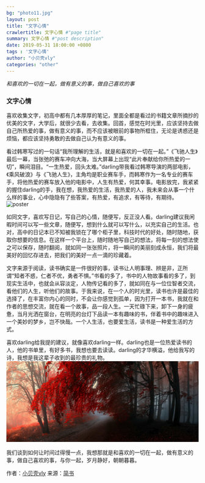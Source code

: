 ```yaml
---
bg: "photo11.jpg"
layout: post
title: "文字心情"
crawlertitle: 文字心情 #"page title"
summary: 文字心情 #"post description"
date: 2019-05-31 18:00:00 +0800
tags : '文字心情'
author: "小贝壳vly"
categories: "other"
---
```



*和喜欢的一切在一起，做有意义的事，做自己喜欢的事*

### 文字心情


喜欢收集文字，初高中都有几本厚厚的笔记，里面全都是看过的书籍文章所摘抄的优美的文字，大学后，就很少去看，去收集。回首，感觉在时光里，应该坚持去做自己所热爱的事，做有意义的事，而不应该被眼前的事物所框住，无论是诱惑还是烦恼，都应该坚持勇敢的去做自己认为有意义的事。

看过韩寒写过的一句话“我所理解的生活，就是和喜欢的一切在一起。”《飞驰人生》最后一幕，当张弛的赛车冲向大海，当大屏幕上出现“此片奉献给你所热爱的一切”，瞬间泪目。“一生热爱，回头太难。”darling带我看过韩寒导演的两部电影，《乘风破浪》与《飞驰人生》，主角均是职业赛车手，而韩寒作为一名专业的赛车手，将他热爱的赛车放入他的电影中，人生有热爱，何其幸事。电影放完，我紧紧的握住darling的手，我在想，我热爱的生活，我热爱的人，我未来会从事一个什么样的事业，心中隐隐有了些答案，有热爱，有追求，有等待，有期待。
![poster](https://i.loli.net/2019/05/31/5cf10a484903956933.png)

如同文字，喜欢写日记，写自己的心情，随便写，反正没人看。darling建议我闲暇时间可以写一些文章，随便写，想到什么就可以写什么，以充实自己的生活。也对，高中的日记本已不知被我锁在了哪个柜子里，科技时代的好处，随时随地，获取你想要的信息。在这样一个平台上，随时随地写自己的想法，将每一刻的想法使之可以保存，随时翻阅，就如同一张张照片，将一瞬间的美丽刻成永恒，我们将最美好的回忆存进去，把我们的美好一点一滴的珍藏着。

文字来源于阅读，读书确实是一件很好的事，读书让人明事理、辨是非，正所谓“知者不惑，仁者不优，勇者不惧。”书看的多了，书中的人物故事看的多了，到现实生活中，也就会从容淡定，人物传记看的多了，就如同在与一位位智者交流，看他们的人生，听他们的故事。于我来说，在一个人的时光里，读书也许是最佳的选择了，在丰富你内心的同时，不会让你感觉到孤单，因为打开一本书，我就在和作者的思想交流，就在看一个故事，品一段人生。一天忙碌下来，卸下一身的疲惫，当月光洒在窗台，在明亮的台灯下品读一本有趣味的书，伴着书中的趣味进入一个美妙的梦乡，岂不快哉。一个人生活，也要爱生活，读书是一种爱生活的方式。

喜欢darling给我提的建议，就像喜欢darling一样。darling也是一位热爱读书的人，他的书单里，有好多书，我想也要去读读。darling的才华横溢，他给我写的诗，我想是我这辈子收到的最珍贵的礼物。
![](../assets/images/photo02.jpg)

我们谈到如何让时间过得慢一点，我想那就是和喜欢的一切在一起，做有意义的事，做自己喜欢的事，与你一起，岁月静好，朝朝暮暮。

作者：[小贝壳vly](https://www.jianshu.com/u/6b3c98d9a715)
来源：[简书](https://www.jianshu.com/p/fab4c42bf053)